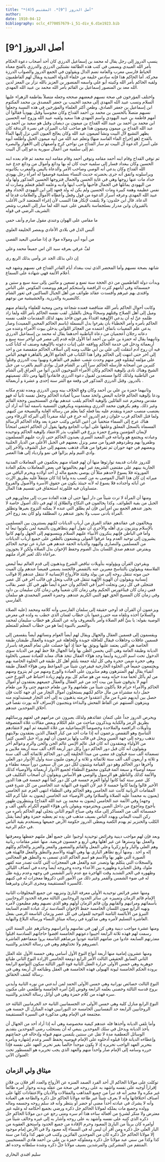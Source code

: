 ```yaml
---
title: "*أصل الدروز [^9]*. المقتبس 5(4)"
author: 
date: 1910-04-12
bibliography: oclc_4770057679-i_51-div_6.d1e1923.bib
---
```




#  أصل الدروز [^9]


 ينسب الدروز إلى رجل يقال له محمد بن إسماعيل الدرزي كان  أحد  أصحاب دعوة الحكام بأمر الله العبيدي ويسمى في كتب هذه الطائفة نشتكين الدرزي والدرزي بالفتح معناه الخياط فارسي معرب والعامة تضم الدال ويقولون في الجمع الدروز والصواب الدرزة محركة. أما الحاكم هذا فإنه سادس خليفة من خلفاء الدولة العبيدية ويقال لهم   الفاطميون ولقبه الحاكم بأمر الله وكنيته أبو علي واسمه المنصور بن العزيز بالله نزار بن المعز لدين الله معد بن المنصور إسماعيل بن القائم بأمر الله محمد بن عبيد الله المهدي. 

 واختلف المؤرخون في صحة نسبهم فبعضهم صححه وجعله متصلاً بفاطمة الزهراء عليها السلام ونسب عبيد الله المهدي إلى محمد الحبيب بن جعفر المصدق بن محمد المكتوم ابن إسماعيل بن جعفر الصادق. وطعن أكثر العلماء والمؤرخين في هذه النسبة وجعلوا نسبهم متصلاً بالحسين بن محمد بن أحمد القداح وكان مجوسياً وقيل يهودياً فقالوا أن أمهم فاطمة بن عبيد اليهودي واسم المهدي هذا سعيد ولقبه عبيد الله وزوج أمه الحسين ابن محمد بن أحمد بن عبيد الله القداح بن ميمون بن ديصان وقيل هو سعيد بن أحمد بن عبد الله القداح بن ميمون وميمون هذا هو صاحب كتاب الميزان في نصرة الزندقة كان يظهر التشيع لآل البيت ونشأ لميمون عبد الله وكان يعالج العيون التي نزل إليها الماءُ بالقدح (هو إخراج الماء الفاسد منها) وتعلم عبد الله من أبيه ميمون الحيل وأطلعه أبوه على أسرار الدعوة آل البيت ثم سار القداح من نواحي كرج وأصفهان إلى الأهواز والبصرة ثم إلى سلمية من أعمال سورية يدعو إلى آل البيت. 

 ثم توفي القداح وقام ابنه أحمد مقامه وتوفي أحمد وقام مقامه ابنه محمد ثم قام بعده ابنه الحسين وكان ببغداد فسار إلى سلمية حيث كان له بها ودائع وأموال من ودائع جدع عبد الله القداح وكان يدعي أنه الوصي وصاحب الأمر والدعاة باليمن والمغرب يكاتبونه ويراسلونه واتفق أنه جرى بحضرته حديث النساء بسلمية فوصفوا له امرأة رجل يهودي حداد مات عنها زوجها وهي في غاية الحسن والجمال فتزوجها الحسين المذكور ولها ولد من اليهودي يماثلها في الجمال فأحبها وأحب ابنها وأدبه وعلمه العلم فتعلم وصارت له نفس عظيمة وهمة كبيرة ومات الحسين ولم يكن له ولد فعهد إلى ابن اليهودي الحداد وهو عبيد الله المهدي وعرفه أسرار الدعوة من قول وفعل وأعطاه الأموال والعلامات فدعا له الدعاة.   قال ابن خلدون: ولا يلتفت لإنكار هذا النسب لأن إغراء المعتضد لابن الأغلب بالقيروان وابن مدرار بسلجماسة بالقبض على عبيد الله لما سار إلى المغرب وشعر الشريف الرضي في قوله: 

 ما مقامي على الهوان وعندي   مقول صارم وأنف حمي  

 ألبس الذل في بلادي الأعادي   وبمصر الخليفة العلوي  
 
 من أبوه أبي ومولاه مولا   ي إذا ضامني البعيد القصي  

 لفَّ عرقي بعرقه سيد الن   اس جميعاً محمد وعلي  

 إن ذلي بذلك الجد عز   وأمي بذلك الربع ري  

 شاتهد بصحة نسبهم وأما المحضر الذي ثبت ببغداد أيام القادر القداح في نسبهم وشهد فيه أعلام الأئمة فهي شهادة على السماع. 

 وبدأت دولة الفاطميين من ذي الحجة سنة  تسع  و  تسعين  و  مائتين  يإلى سنة  سبع  و  ستين  و  خمسمائة  وفي أيامهم كثرت الرافضة واستحكم أمرهم ووضعت المكوس على الناس واقتدى بهم غيرهم وأفسدت عقائد طوائف من أهل الجبال الساكنين في ثغور الشام كالنصيرية والدرزية. والحشيشية من نوعهم. 

 وكانت أحوال الحاكم بأمر الله متناقضة فعنده شجاعة وجبن ومحبة للعلماء وانتقام منهم وميل إلى أهل الصلاح وقتلهم وسخاءٌ وبخل بالقليل. لقب نفسه الحاكم بأمر الله ولما زاد ظلمه عنَّ له أن يدعي الإلوهية اقتداءً بفرعون فأخذ يمهد لذلك المقدمات فلقب نفسه الحاكم بأمره وأمر الخطباءَ بأن يقرءوا بدل البسملة (باسم الحاكم المحيي المميت) وصار يدعي علم المغيبات باتفاق اعتمده من العجائز اللواتي يدخلن بيوت الأمراء وعنده من دعاته رجلان أعجميان من دعاة الباطنية أحدهما يقال له محمد بن إسماعيل الدرزي وثانيهما يقال له حمزة بن علي بن أحمد أما الأول فإنه قدم إلى مصر في أواخر سنة  سبع  و  أربعمائة  ودخل في خدمة الحاكم ووافقه على إثبات دعوته بالإلوهية وصنف له كتاباً كتب فيه أن روح آدم انتقلت إلى علي بن أبي طالب ومنه إلى أسلاف الحاكم متقمصة من و  احد  إلى آخر حتى انتهت إلى الحاكم وقرأ هذا الكتاب في الجامع الأزهر بالقاهرة فهجم الناس على مؤلفه ليقتلوه ففر منهم وحدث شغب عظيم في القاهرة ونهبوا بيت الدرزي وقتلوا كثيرين   من أصحابه فأرسله الحاكم سراً إلى بر الشام فنزل بوادي التيم بالقرب من جبل الشيخ وهناك نادى بإلوهية الحاكم وكان الأمراء التنوخيون الذين أتوا من العراق إلى الشام من الباطنية ولذلك كانوا مستعدين لقبول دعوة الدرزي فانقادوا إليها ومن ذلك تسميتهم بالدروز. وقتل الدرزي المذكور في وقعة مع التتر سنة  إحدى  و  عشرة  و  أربعمائة  . 

 وثانيهما حمزة بن علي بن أحمد وكان وقع الخلاف بينه وبين الدرزي وبعده تقدم مكانه ودعا بإلوهية الحاكم فأجابه البعض واتخذ معبداً سرياً لعبادة الحاكم وجعل نفسه   ثانياً له فهو مقدس ومحترم عند القائلين بإلوهية الحاكم يلقب عندهم بهادي المستجيبين وحجة القائم وغير ذلك. وهم يكرهون محمد الدرزي ويشتمونه ويكرهون التسمية باسمه لما أنه أراد أن يغتصب منصب حمزة ويتقدم عليه بما فعله كما يعلم من رسالة الغاية والنصيحة من كتبهم. ولما قتل الحاكم قرب حلوان زعم الدروز أنه خرج في ليلة منفرداً إلى البركة الزرقاء ومن هناك عرج إلى السماء متخفياً عن أعين الناس وكتب حمزة بعد وفاة الحاكم الرسالة المسماة بالسجل المعلق وعلقها على أبواب الجامع وفيها يقول أن الحاكم اختفى امتحاناً لإيمان المؤمنين وشرع حمزة يزرع في القلوب بذر الاعتقاد بإلوهية الحاكم وتوحيده وعبادته ويجتمع هو وأتباعه في المعبد السري يعبدون الحاكم حتى ثارت عليهم المسلمون وظفروا بهم وطردوهم ففروا من مصر ونزل بعضهم في الجبل الأعلى من الديار الحلبية وبعضهم في جهة حوران ثم تفرقوا من هناك فذهب بعضهم إلى جبل الشوف والآخر إلى وادي التيم ولم يزالوا في نمو وازدياد إلى هذا العصر. 

 للدروز عادات قديمة توارثوها منها أن لهم قضاة منهم يحكمون في المعاملات المدنية الجارية بينهم على مقتضى الشريعة غير أنهم يخالفونها في بعض المعاملات بحكم العادة الموروثة فلا يسوغ لأحدهم مثلاً أن يوصي بجميع ماله ل  أحد  أولاده ويحرم الباقي من ميراثه إن كان هذا المال الموصى به من كسب يده وأما إذا كان متنقلاً غليه بطريق الإرث عن آبائه وأجداده فلا يسوغ له لأنه حينئذ يكون من حقوق الأسرة والأصول والفروع متساويان فيه فللورثة استحقاق في تقسيم هذا المال. 

 ومنها أن المرأة لا ترث شيئاً من دار أبيها حتى أن هذه العادة سرت إلى مجاوريهم في الجبل من بقية الطوائف. وكذا يخالفون في النكاح والطلاق إذ لهم في ذلك أصول خاصة لا   يجوز عندهم الجمع بين امرأتين فإن لم يطلق التي عنده لا يمكنه التزوج بغيرها وتطلق المرأة بأدنى سبب ولا يجوز عندهم رد المطلقة ولو كان بعد زوج آخر. 

 ويخالفون في عقائدهم عقائد الفرق من أرباب الديانات لكنهم يستترون بين المسلمين بالإسلام ويتزيون بزي أهله والأحرى أن نقول أنهم يتظاهرون بالتبعية لمن يكونوا تبعاً له وأما في الباطن فإنهم ينكرون الأنبياء عليهم السلام وينسبونهم إلى الجهل وأنهم كانوا يشيرون إلى توحيد العدم وما عرفوا المولى ويشنعون بالطعن على جميع أرباب الديانات من المسلمين والنصارى واليهود والديانة الحقة عندهم هي عبارة عن توحيد الحاكم   ويفترض عندهم صدق اللسان بدل الصوم وحفظ الإخوان بدل الصلاة ولكن لا يجوزون مراعاة ذلك لغير أفراد ملتهم. 

 ويقرءون القرآن ويؤولونه بتأويلات تناقض الشرع ويذهبون إلى قدم العالم تبعاً لبعض الفلاسفة ويقولون بالتناسخ معبرين عنه بالتقمص فالجسد يسمى قميصاً عندهم وإن الميت حين موته تنتقل روحه إلى من يولد وقتئذ فالأرواح الإنسانية لا تنتقل عندهم إلا قوالب إنسانية ويقولون أن الهوية الإلهية تنتقل في قالب وتحل في قالب آخر في كل عصر فتتجلى في كل زمن وتجلت أخيراً في الحاكم وأن حمزة أيضاً ظهر في كل عصر بقالب ففي زمان كان فيثاغورس الحكيم وفي زمان كان شعيباً وفي زمان كان سليمان بن داود وفي زمان كان المسيح الحق فهو النبي الكريم عندهم. وحمزة العصر المحمدي هو سلمان الفارسي. 

 ويزعمون أن القرآن قد أوحي حقيقة إلى سلمان الفارسي وأنه كلامه ومحمد (عليه الصلاة والسلام) أخذه وتلقاه منه حتى زعموا بأن خطاب لقمان الذي خطب به ولده في معرض الوصية بقوله: يا بنيَّ أقم الصلاة وأُمر بالمعروف وانه عن المنكر هو خطاب سليمان لمحمد والتعبير بالنبوة إنما هو من خطاب المعلم للمتعلم. 

 ويقسمون إلى قسمين العقال والجهال ويقال لهم أيضاً العوام ونسائهم أيضاًَ ينقسمن إلى قسمين عاقلات وجاهلات فيقال للعاقلة جويدة وللجاهلة غير جويدة والعقال طبقتان طبقة الخاصة هي التي يعتمد عليها ويوثق بها حقاً إذ أنها حصلت على تمام المعرفة بأسرار الديانة وطبقة العامة وهي التي يحسن الظن بها وأما الجهال فلا حظ لهم من الديانة سوى   الدخول تحت اسم الدرزية وأينما وجد هؤلاء العقال تتخذ هناك معابد للعبادة تسمى بالخلوة وهي حجرة ضمن حجرة وفي كل ليلة جمعة يلتئم أهل كل طبقة في الخلوة الخاصة بهم ويجتمعون جميعاً في الخلوة الخارجية فيقرءون شيئاً من المواعظ ومن هؤلاء العقال طبقة أتقياء يقال لهم المتنزهون وهم مثابرون على العبادة والورع ومنهم من لم يتزوج ومنهم من لم يأكل لحماً مدة حياته ومنه من هو صائم كل يوم ولهم زيادة احتياط في التورع حتى أنهم لا يذوقون شيئاً من بيت  أحد  من غير العقال والعقال جميعهم يعتقدون أو أموال الحاكم والأمراء حرام فلا يأكلون شيئاً من طعامهم ولا من طعام خدمهم حتى ولا من طعام حمل دابة مشتراة من مال حاكم لكنهم يستحلون أموال التجار من أي جهة كانت فإن حصل بين أيديهم شيءٌ من مال اعتقدوا حرمته يذهبون به إلى  أحد  التجار   فيستبدلونه منه وينزهون ألسنتهم عن ألفاظ الفحش والبذاءة ويتجنبون الإسراف لأنه يورث نقصاً في أخلاق الموحدين عندهم. 

 ويحرص الدروز جداً على كتمان عقائدهم ولذلك يعبرون عن مرامهم في لغتهم ورسائلهم بطريق الرمز والكناية ويذكرون مباحث من علم الكلام وبعض مقالات غلاة المتصوفة وتأويلات الرافضة والملاحدة وخصوصاً الإسماعيلية من غلاة الشيعة ثم أنهم لاعتقادهم التناسخ وهو التقمص يزعمون أنه إذا مات  أحد  من كبار العقال الذين يعتقدون بولايتهم تذهب روحه إلى جهة الصين ويحل في قالب ولها يزعمون أن لهم وراء جبل الصين كثيراً من الأولياء ويعتقدون أنه كان قبل عالم الإنس عالم الجن والحن والرم وعوالم أخر ويقولون أنه كان قبل دور الحاكم دوراً وكل دور  أربعة آلاف  ألف سنة  أربعة  ملايين و  تسعمائة  ألف  سنة فيكون قد مضى من مبدأ الخليقة إلى دور الحاكم  ثلاثمائة  ألف  ألف سنة و  ثلاثة  و  أربعون  ألف  ألف سنة  ثلاثمائة  و  ثلاثة  و  أربعون  مليون سنة وأول الأدوار دور العلي وآخرها دور الحاكم وهو دور القيامة ويثبتون لكل دور من ال  سبعين  دوراً  سبعة  نطقاء و  سبعة  أوصياء و  سبعة  أئمة فيكون مجموع النطقاء لجميع الأدوار  أربعمائة  والأوصياء كذلك والأئمة كذلك والناطق هو الرسول والوصي هو الأساس ويقولون أن أصحاب التكليف في كل عصر  ستة  كما كانوا أولوا العزم  خمسة  في كل دور كما أنهم  خمسة  في هذا الدور الأخير قالوا وإنما كانوا  خمسة  لا غير لأن القوة في النهاية عند   الخامس من كل شيءٍ ففي المقامات الربانية كانت عند الخامس وهو الحاكم وفي النطقاء انتهى العزم عند الخامس (يعنون به محمداً عليه الصلاة والسلام) وفي الأوصياء عند الخامس (يعنون به علياً كرم الله وجهه) وفي الأئمة عند الخامس (يعنون به محمد بن عبد الله القداح) وينتظرون ظهور يأجوج ومأجوج من داخل الصين ويحترمونه ويقولن يأتي هؤلاء القوم الكرام بألفي  ألف  و  خمسمائة  ألف  من العساكر إلى مكة وفي صباح اليوم الثاني يتجلى لهم الحاكم بأمره من ركن البيت اليماني ويهدد الناس بسيف مذهب في يده ثم يعطيه حمزة وهو أيضاًَ يقتل الكلب والخنزير ثم يهدم الكعبة ويعطي الدروز حكومة الأرض جميعها ويستخدم بقية الناس في حكم الرعية. 

 وبعد فإن لهم مواجب دينية وفرائض توحيدية أوجبوا على جميع أهل ملتهم حفظها ومعرفتها والعمل بها وسترها عن غير أهلها وهي  أربع  و  خمسون  فريضة. منها  عشر  مقامات   ربانية وهم العلي والبار وأبو زكريا وعلي المعل والقائم والمنصور والمعز والعزيز والحاكم وكلهم إله و  احد  . ومنها  أربع  تظاهر الباري بها وهي الهيئة والاسم والنطق والفعل فالهيئة هي الصورة التي ظهر بها والاسم هو اسم الحاكم الذي تسمى به والنطق هو المجالس والسجلات التي يتكلم بها وتصدر عنه والفعل هي المعجزات التي كانت تصدر منه كقهر ملوك وقتل الجبابرة وظهوره بين الأعداء وحده وخروجه أيضاً وحده في أنصاف الليالي وظهوره في الحر الشديد وقت الهاجرة مع عدم تأثير الشمس في وجهه وعدم رؤية ظل له في ضوء الشمس والقمر وغير ذلك من الأمور التي ذكروها معجزات له في كتبهم كالسيرة المستقيمة ومجرى الزمان وغيرهما. 

 ومنها  عشر  فرائض توحيدية الأولى معرفة البارئ وتنزيهه عن جميع المخلوقات الثانية الإمام قائم الزمان وتمييزه عن سائر الحدود الروحانيين الثالثة معرفة الحدود الروحانيين بأسمائهم ومراتبهم وألقابهم وإن قائم الزمان أولهم وهو الذي نصبهم وهم مطيعون لأمره ونهيه الرابع صون اللسان الخامسة حفظ الإخوان السادسة ترك عبادة العدم السابعة التبرؤ من الأبالسة الثامنة التوحيد للمولى في كل عصر وزمان التاسعة الرضى بفعل العاشرة التسليم لأمره وهي مذكورة في رسالة ميثاق النساء ورسالة البلاغ والنهاية. 

 ومنها  عشرة  مواجب دينية وهي كن لهن في نفاسهم وأعراسهم وجنائزهم على السنة التي   رسمت لهم فهذه  ثلاثة  الرابعة أجيبوا دعوتهم الخامسة اقضوا حاجاتهم السادسة اقبلوا معذرتهم السابعة عادوا من ضامهم الثامنة عودوا مرضاهم التاسعة بروا ضعفاءهم العاشرة انصروهم ولا تخذلوهم وهي في رسالة التحذير والتنبيه. 

 ومنها  عشرون  إمامية منها  أربعة  أنواع النوع الأول أسامي وهي  خمسة  الأول علة العلل الثاني السابق الحقيقي الثالث الأمر الرابع ذومعة الخامس الإرادة النوع الثاني طبائع جوهرية وهي  خمس  الأولى حرارة العقل الثانية قوة النور الثالثة سكون التواضع الرابعة برودة الحكم الخامسة ليونة الهيولى فهذه الخامسة هي العقل وطبائعه ال  أربعة  وهي في رسالة كشف الحقائق. 

 النوع الثالث خصائص نورانية وهي  خمس  الأولى الحمد لمن أبدعني من نوره الثانية وأيدني بروح قدسه الثالثة وخصني بعلمه الرابعة وفوض إليَّ أمره الخامسة وأطلعني على مكنون سره فهذه من كلام حمزة وهي في أوائل رسالة التحذير والتنبيه. 
 
 النوع الرابع منازل كلية وهي  خمس  الأولى حد الجسمانيين الثانية حد الجرمانيين الثالثة حد الروحانيين الرابعة حد النفسانيين الخامسة حد النورانيين فهذه المنازل ال  خمسة  هي مجتمعة في الإمام وهي مذكورة في السيرة المستقيمة. 

 وأما تلقي الديانة وأخذها فله عندهم كيفية مخصوصة وهي أنه إذا أراد  أحد  من الجهال أن يأخذ الديانة ويدخل في سلك الموحدين ينبغي له أن يستجلب رضى الموحدين بتقديم الوسائل التعطفية مدة لا تقل عن سنتين يلتمس منهم قبوله وإدخاله في جماعتهم وإعطاءه الديانة فإذا قبلوه أدخلوه على الإمام فيوصيه بحفظ السر وعدم إشهاره ويأمره بتحرير العهد الواجب تحريره إذ لا يكون موحداً خالصاً بغير تحرير العهد على نفسه فإذا حرره وسامه إلى الإمام صار واحداً منهم والعهد الذي يجب تحريره هو المسطور تحت العنوان الآتي: 


##  ميثاق ولي الزمان 


 توكلت على مولانا الحاكم ال  أحد  الفرد الصمد المنزه عن الأزواج والعدد أقر فلان بن فلان إقراراً أوجبه على نفسه واشهد به على روحه في صحة من عقله وبدنه وجواز أمره طائعاً غير مكره ولا مجبر أنه قد تبرأ من جميع المذاهب والمقالات والأديان والاعتقادات كلها على أصناف اختلافاتها وأنه لا يعرف شيئاً غير طاعة مولانا الحاكم جل ذكره والطاعة   هي العبادة وأنه لا يشرك في عبادته أحداً مضى أو حضر أو ينتظر وأنه قد سلم روحه وجسمه وماله وولده وجميع مات يملكه لمولانا الحاكم جل ذكره ورضي بجميع أحكامه له وعليه غير معترض ولا منكر لشيءٍِ من أفعاله ساءه هذا أم سره ومتى رجع عن دين مولانا الحاكم جل ذكره الذي كتبه على نفسه وأشهد به على روحه وأشار به إلى غيره وخالف شيئاً من أوامره كان بريئاً من البارئ المعبود وحرم الإفادة من جميع الحدود واستحق العقوبة من البار العلي جل ذكره ومن أقر أن ليس له في السماء إله معبود ولا في الأرض إمام موجود إلا مولانا الحاكم جلَّ ذكره كان من الموحدين الفائزين وكتب في شهر كذا وكذا من سنة كذا وكذا من سني عبد مولانا جل ذكره ومملوكه حمزة بن علي بن أحمد هادي المستجيبين المنتقم من المشركين والمرشدين بسيف مولانا جلَّ ذكره وشدة سلطانه وحده اهـ. 

 سليم  افندي  البخاري 
